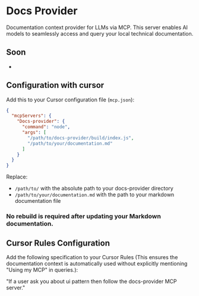 # Docs Provider

Documentation context provider for LLMs via MCP. This server enables AI models to seamlessly access and query your local technical documentation.

## Soon
-

## Configuration with cursor

Add this to your Cursor configuration file (`mcp.json`):

```json
{
  "mcpServers": {
    "Docs-provider": {
      "command": "node",
      "args": [
        "/path/to/docs-provider/build/index.js",
        "/path/to/your/documentation.md"
      ]
    }
  }
}
```

Replace:
- `/path/to/` with the absolute path to your docs-provider directory
- `/path/to/your/documentation.md` with the path to your markdown documentation file 
### No rebuild is required after updating your Markdown documentation.

## Cursor Rules Configuration

Add the following specification to your Cursor Rules (This ensures the documentation context is automatically used without explicitly mentioning "Using my MCP" in queries.):

"If a user ask you about ui pattern then follow the docs-provider MCP server."
